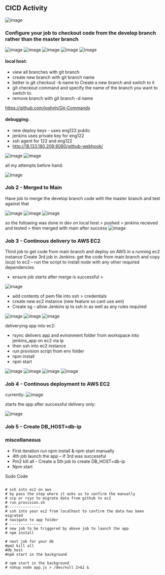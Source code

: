 
## CICD Activity

![image](https://user-images.githubusercontent.com/104793540/188112377-d4a52873-4ade-4e77-ba55-7b3336b36935.png)

 ### Configure your job to checkout code from the develop branch rather than the master branch
 
![image](https://user-images.githubusercontent.com/104793540/187959113-ea43616b-d45a-4c85-8fc2-63a91ffa73b0.png)
![image](https://user-images.githubusercontent.com/104793540/187959157-9686174a-9824-46a8-bb30-9434e4126ff9.png)
![image](https://user-images.githubusercontent.com/104793540/187959212-fd0c378d-96f9-40bf-ad7b-f8a18d753d39.png)
![image](https://user-images.githubusercontent.com/104793540/187959281-fda4d5a5-fc0d-4001-a35f-281519b0efdb.png)
![image](https://user-images.githubusercontent.com/104793540/187959440-2980d45d-4b77-4f93-9c2a-c0e21bb736d1.png)

#### local host:
- view all branches with git branch 
- create new branch with git branch name 
- better is git checkout -b name to	Create a new branch and switch to it
- git checkout command and specify the name of the branch you want to switch to.
- remove branch with git branch -d name

https://github.com/joshnh/Git-Commands

#### debugging:
- new deploy keys - uses eng122 public
- jenkins uses private key for eng122
- ssh agent for 122 and eng122
- http://18.133.180.208:8080/github-webhook/

![image](https://user-images.githubusercontent.com/104793540/187960069-e6bb5d89-10f8-45ab-ad27-f423270d8925.png)
![image](https://user-images.githubusercontent.com/104793540/187959002-a5cda70d-7229-4354-a11e-1b2398c1f5d4.png)

all my attempts before hand:

![image](https://user-images.githubusercontent.com/104793540/187960161-c74aa057-354e-46d3-8ddb-b8bed17610ee.png)

### Job 2 - Merged to Main 

Have job to merge the develop branch code with the master branch and test against that

![image](https://user-images.githubusercontent.com/104793540/187960543-98dbe58a-685a-43bc-afd5-d78f8df671fe.png)
![image](https://user-images.githubusercontent.com/104793540/187961102-1a9bcf68-8786-401f-9ff1-d379f17e6f3a.png)
![image](https://user-images.githubusercontent.com/104793540/187961330-7525d4e2-7194-4b6d-8407-cbe75e2fa054.png)

so the following was done in dev on local host > pushed > jenkins recieved and tested > then merged with main after success 
![image](https://user-images.githubusercontent.com/104793540/187961463-b53ea776-14ad-4d74-b6fd-76b571367aba.png)

### Job 3 - Continous delivery to AWS EC2

Third job to get code from main branch and deploy on AWS in a running ec2 instance
Create 3rd job in Jenkins: get the code from main branch and copy (scp) to ec2 – run the script  to install node with any other required dependencies  
- ensure job starts after merge is successful > 

![image](https://user-images.githubusercontent.com/104793540/188174868-e58d57fd-f98a-46be-8dc2-e65b08984861.png)

- add contents of pem file into ssh > credentials 
- create new ec2 instance (new feature so cant use ami)
- Create sg – allow Jenkins ip to ssh in as well as any rules required 

![image](https://user-images.githubusercontent.com/104793540/188131869-fb88efc1-8472-419c-a3c7-5d31fe02dee4.png)
![image](https://user-images.githubusercontent.com/104793540/188131968-f3c1d553-b50c-49fb-b1a0-1152ab53c205.png)
![image](https://user-images.githubusercontent.com/104793540/188174560-174d23f1-d3cb-4742-8f2d-661d744c8471.png)

deliverying app into ec2:
- rsync delivers app and evironment folder from workspace into jenkins_app on ec2 via ip
- then ssh into ec2 instance 
- run provision script from env folder 
- npm install 
- npm start

![image](https://user-images.githubusercontent.com/104793540/188202270-c04fb212-5612-4f4c-b672-4bb6478f44f4.png)
![image](https://user-images.githubusercontent.com/104793540/188311451-69af34dc-95fb-416e-b242-5c47ed84289e.png)
![image](https://user-images.githubusercontent.com/104793540/188311508-447c977e-dd4b-4d98-b1b0-3e6eb6486348.png)
![image](https://user-images.githubusercontent.com/104793540/188202311-a4352123-fb01-4bab-a7cb-5318e03a7a19.png)


### Job 4 - Continous deployment to AWS EC2

currently:
![image](https://user-images.githubusercontent.com/104793540/188311962-109f0cd9-ab17-4d23-92f7-1cbd20116a2d.png)


starts the app after successful delivery only: 

![image](https://user-images.githubusercontent.com/104793540/188311933-19ef7aad-8bef-4520-b793-078592c29cc3.png)

### Job 5 - Create DB_HOST=db-ip



### miscellaneous


- First iteration run npm install & npm start manually 
- 4th job launch the app – if 3rd was successful 
- Pm2 kill all - Create a 5th job to create DB_HOST=db-ip
- Npm start 

Sudo Code
```

# ssh into ec2 on aws
# by pass the step where it asks us to confirm the manually 
# scp or rsyn to migrate data from github to ec2
# run provision.sh
#--------------- 
# ssh into your ec2 from localhost to confirm the data has been migrated
# navigate to app folder
# ---------------
# new job to be triggered by above job to launch the app
# npm install

# next job for your db
#pm2 kill all
#db_host
#npm start in the background

# npm start in the background
# nohup node app.js > /dev/null 2>&1 &

```
